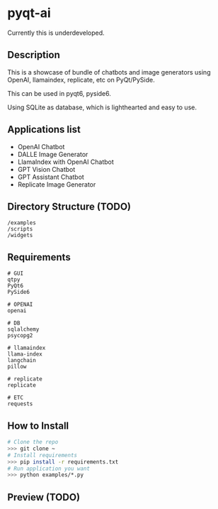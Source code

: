 # pyqt-ai
Currently this is underdeveloped.

## Description
This is a showcase of bundle of chatbots and image generators using OpenAI, llamaindex, replicate, etc on PyQt/PySide.

This can be used in pyqt6, pyside6.

Using SQLite as database, which is lighthearted and easy to use.

## Applications list
* OpenAI Chatbot
* DALLE Image Generator
* LlamaIndex with OpenAI Chatbot
* GPT Vision Chatbot
* GPT Assistant Chatbot
* Replicate Image Generator 

## Directory Structure (TODO)
```
/examples
/scripts
/widgets
```

## Requirements
```
# GUI
qtpy
PyQt6
PySide6

# OPENAI
openai

# DB
sqlalchemy
psycopg2

# llamaindex
llama-index
langchain
pillow

# replicate
replicate

# ETC
requests
```

## How to Install
```sh
# Clone the repo
>>> git clone ~
# Install requirements
>>> pip install -r requirements.txt
# Run application you want
>>> python examples/*.py
```

## Preview (TODO)

